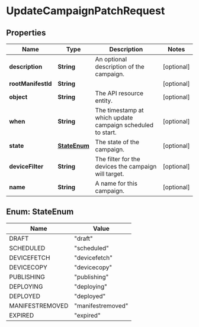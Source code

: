 
# UpdateCampaignPatchRequest

## Properties
Name | Type | Description | Notes
------------ | ------------- | ------------- | -------------
**description** | **String** | An optional description of the campaign. |  [optional]
**rootManifestId** | **String** |  |  [optional]
**object** | **String** | The API resource entity. |  [optional]
**when** | **String** | The timestamp at which update campaign scheduled to start. |  [optional]
**state** | [**StateEnum**](#StateEnum) | The state of the campaign. |  [optional]
**deviceFilter** | **String** | The filter for the devices the campaign will target. |  [optional]
**name** | **String** | A name for this campaign. |  [optional]


<a name="StateEnum"></a>
## Enum: StateEnum
Name | Value
---- | -----
DRAFT | &quot;draft&quot;
SCHEDULED | &quot;scheduled&quot;
DEVICEFETCH | &quot;devicefetch&quot;
DEVICECOPY | &quot;devicecopy&quot;
PUBLISHING | &quot;publishing&quot;
DEPLOYING | &quot;deploying&quot;
DEPLOYED | &quot;deployed&quot;
MANIFESTREMOVED | &quot;manifestremoved&quot;
EXPIRED | &quot;expired&quot;



